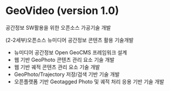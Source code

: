 GeoVideo (version 1.0)
======

공간정보 SW활용을 위한 오픈소스 가공기술 개발

(2-2세부)오픈소스 뉴미디어 공간정보 콘텐츠 활용 기술개발

  - 뉴미디어 공간정보 Open GeoCMS 프레임워크 설계
  - 웹 기반 GeoPhoto 콘텐츠 관리 요소 기술 개발
  - 웹 기반 궤적 콘텐츠 관리 요소 기술 개발
  - GeoPhoto/Trajectory 저장/검색 기반 기술 개발
  - 오픈플랫폼 기반 Geotagged Photo 및 궤적 처리 응용 기반 기술 개발
